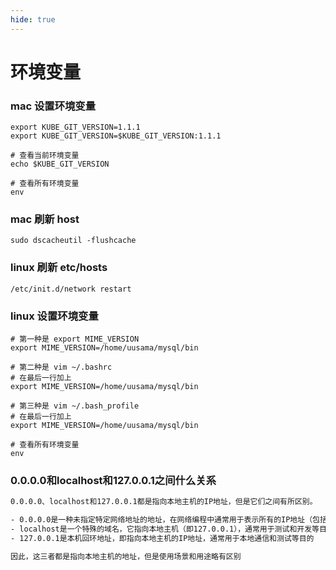 ```yaml
---
hide: true
---
```

# 环境变量

### mac 设置环境变量 
```
export KUBE_GIT_VERSION=1.1.1
export KUBE_GIT_VERSION=$KUBE_GIT_VERSION:1.1.1

# 查看当前环境变量
echo $KUBE_GIT_VERSION

# 查看所有环境变量
env
```

### mac 刷新 host
```
sudo dscacheutil -flushcache
```

### linux 刷新 etc/hosts
```
/etc/init.d/network restart
```

### linux 设置环境变量
```
# 第一种是 export MIME_VERSION
export MIME_VERSION=/home/uusama/mysql/bin

# 第二种是 vim ~/.bashrc
# 在最后一行加上
export MIME_VERSION=/home/uusama/mysql/bin

# 第三种是 vim ~/.bash_profile
# 在最后一行加上
export MIME_VERSION=/home/uusama/mysql/bin

# 查看所有环境变量
env
```

### 0.0.0.0和localhost和127.0.0.1之间什么关系

``` txt
0.0.0.0、localhost和127.0.0.1都是指向本地主机的IP地址，但是它们之间有所区别。

- 0.0.0.0是一种未指定特定网络地址的地址，在网络编程中通常用于表示所有的IP地址（包括本地主机和其他主机）
- localhost是一个特殊的域名，它指向本地主机（即127.0.0.1），通常用于测试和开发等目的
- 127.0.0.1是本机回环地址，即指向本地主机的IP地址，通常用于本地通信和测试等目的

因此，这三者都是指向本地主机的地址，但是使用场景和用途略有区别
```